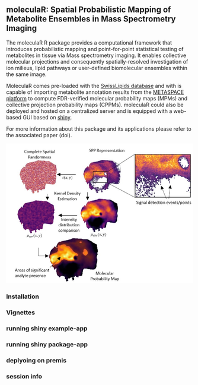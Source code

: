 ## moleculaR: Spatial Probabilistic Mapping of Metabolite Ensembles in Mass Spectrometry Imaging


The moleculaR R package provides a computational framework that introduces probabilistic mapping
and point-for-point statistical testing of metabolites in tissue via Mass spectrometry imaging.
It enables collective molecular projections and consequently spatially-resolved investigation
of ion milieus, lipid pathways or user-defined biomolecular ensembles within the same image.

MoleculaR comes pre-loaded with the [SwissLipids database](https://www.swisslipids.org) and with is capable of importing metabolite annotation results from the [METASPACE platform](https://metaspace2020.eu/) to compute FDR-verified molecular probability maps (MPMs) and collective projection probability maps (CPPMs). moleculaR could also be deployed and hosted on a centralized server and is equipped with a web-based GUI based on [shiny](https://www.rdocumentation.org/packages/shiny/versions/1.7.1). 

For more information about this package and its applications please refer to the associated paper (doi). 

<p align="center"><img src="extras/package.jpg" width="680"></p>

### Installation

### Vignettes

### running shiny example-app

### running shiny package-app

### deplyoing on premis 

### session info
